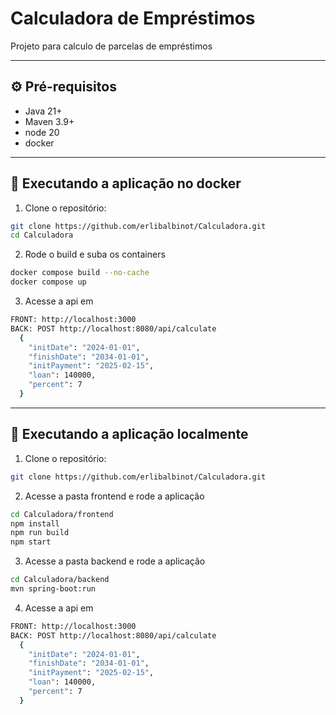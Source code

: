 # Calculadora de Empréstimos
Projeto para calculo de parcelas de empréstimos

---

## ⚙️ Pré-requisitos

- Java 21+
- Maven 3.9+
- node 20
- docker

---

## 🚀 Executando a aplicação no docker

1. Clone o repositório:

```bash
git clone https://github.com/erlibalbinot/Calculadora.git
cd Calculadora
```
2. Rode o build e suba os containers
```bash
docker compose build --no-cache
docker compose up
```
3. Acesse a api em
```bash
FRONT: http://localhost:3000
BACK: POST http://localhost:8080/api/calculate
  {
    "initDate": "2024-01-01",
    "finishDate": "2034-01-01",
    "initPayment": "2025-02-15",
    "loan": 140000,
    "percent": 7
  }
```

---

## 🚀 Executando a aplicação localmente

1. Clone o repositório:

```bash
git clone https://github.com/erlibalbinot/Calculadora.git
```
2. Acesse a pasta frontend e rode a aplicação
```bash
cd Calculadora/frontend
npm install
npm run build
npm start
```
3. Acesse a pasta backend e rode a aplicação
```bash
cd Calculadora/backend
mvn spring-boot:run
```
4. Acesse a api em
```bash
FRONT: http://localhost:3000
BACK: POST http://localhost:8080/api/calculate
  {
    "initDate": "2024-01-01",
    "finishDate": "2034-01-01",
    "initPayment": "2025-02-15",
    "loan": 140000,
    "percent": 7
  }
```
